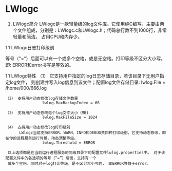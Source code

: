 # LWlogc
1. LWlogc简介
   LWlogc是一款轻量级的log文件库。它使用纯C编写，主要由两个文件组成，分别是：LWlogc.c和LWlogc.h；代码总行数不到1000行，非常轻量和简洁。
占用CPU和内存少。

1.1 LWlogc日志打印级别
   

   等号（"="）后面可以有一个或多个空格，或是无空格。打印等级不区分大小写。 即: ERROR和error书写是等效的。

1.1 LWlogc特性
    （1） 它支持用户指定的log日志存储目录，若该目录下无用户指定log文件， 则创建并写入log信息到该文件；配置log文件存储目录:
    				lwlog.File = /home/000/666.log

    （2） 支持用户动态修改log存储文件数量
    	    		lwlog.MaxBackupIndex = 66

    （3） 支持用户动态修改每个log文件大小（MB)
    				lwlog.MaxFileSize = 1024

    （4） 支持用户动态修改log打印级别 
          LWlogc当前支持ERROR、WARN、INFO和DEBUG共四种打印级别。它支持动态修改，即在你的进程服务运行时候，动态调整等级。 
					lwlog.Threshold = ERROR 
   
     以上选项都是在当前运行进程服务的同级目录下的配置文件lwlog.properties中。 对于该配置文件中的各选项的等号（“=”）后面，支持有一个
     或多个空格，同时对于log打印等级，是不区分大小写的， 即ERROR等效于error。
    

